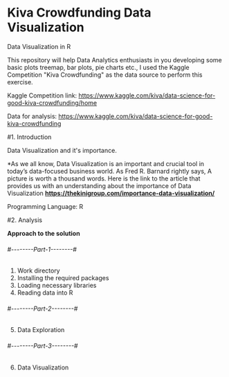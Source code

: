 # Kiva Crowdfunding Data Visualization
Data Visualization in R

This repository will help Data Analytics enthusiasts in you developing some basic plots treemap, bar plots, pie charts etc., I used the Kaggle Competition "Kiva Crowdfunding" as the data source to perform this exercise.

Kaggle Competition link: https://www.kaggle.com/kiva/data-science-for-good-kiva-crowdfunding/home

Data for analysis: https://www.kaggle.com/kiva/data-science-for-good-kiva-crowdfunding

#1. Introduction

Data Visualization and it's importance.

*As we all know, Data Visualization is an important and crucial tool in today’s data-focused business world. As Fred R. Barnard rightly says, A picture is worth a thousand words. Here is the link to the article that provides us with an understanding about the importance of Data Visualization **https://thekinigroup.com/importance-data-visualization/**

Programming Language: R 

#2. Analysis

**Approach to the solution**

###### #--------Part-1--------#
 1. Work directory
 2. Installing the required packages
 3. Loading necessary libraries
 4. Reading data into R


###### #--------Part-2--------#
 5. Data Exploration
 
 ###### #--------Part-3--------#
 6. Data Visualization 
